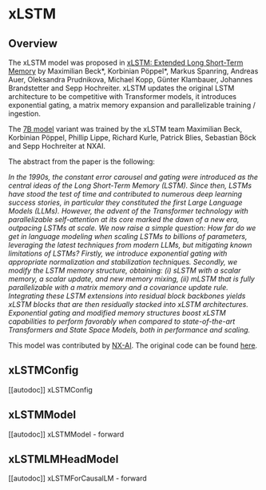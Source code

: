 <!--Copyright 2024 The HuggingFace Team. All rights reserved.

Licensed under the Apache License, Version 2.0 (the "License"); you may not use this file except in compliance with
the License. You may obtain a copy of the License at

http://www.apache.org/licenses/LICENSE-2.0

Unless required by applicable law or agreed to in writing, software distributed under the License is distributed on
an "AS IS" BASIS, WITHOUT WARRANTIES OR CONDITIONS OF ANY KIND, either express or implied. See the License for the
specific language governing permissions and limitations under the License.

⚠️ Note that this file is in Markdown but contain specific syntax for our doc-builder (similar to MDX) that may not be
rendered properly in your Markdown viewer.

-->


# xLSTM

## Overview

The xLSTM model was proposed in [xLSTM: Extended Long Short-Term Memory](https://openreview.net/forum?id=ARAxPPIAhq) by Maximilian Beck*, Korbinian Pöppel*, Markus Spanring, Andreas Auer, Oleksandra Prudnikova, Michael Kopp, Günter Klambauer, Johannes Brandstetter and Sepp Hochreiter.
xLSTM updates the original LSTM architecture to be competitive with Transformer models, it introduces exponential gating, a matrix memory expansion and parallelizable training / ingestion.

The [7B model](https://hf.co/NX-AI/xLSTM-7b) variant was trained by the xLSTM team Maximilian Beck, Korbinian Pöppel, Phillip Lippe, Richard Kurle, Patrick Blies, Sebastian Böck and Sepp Hochreiter at NXAI.

The abstract from the paper is the following:

*In the 1990s, the constant error carousel and gating were introduced as the central ideas of the Long Short-Term Memory (LSTM). Since then, LSTMs have stood the test of time and contributed to numerous deep learning success stories, in particular they constituted the first Large Language Models (LLMs). However, the advent of the Transformer technology with parallelizable self-attention at its core marked the dawn of a new era, outpacing LSTMs at scale. We now raise a simple question: How far do we get in language modeling when scaling LSTMs to billions of parameters, leveraging the latest techniques from modern LLMs, but mitigating known limitations of LSTMs? Firstly, we introduce exponential gating with appropriate normalization and stabilization techniques. Secondly, we modify the LSTM memory structure, obtaining: (i) sLSTM with a scalar memory, a scalar update, and new memory mixing, (ii) mLSTM that is fully parallelizable with a matrix memory and a covariance update rule. Integrating these LSTM extensions into residual block backbones yields xLSTM blocks that are then residually stacked into xLSTM architectures. Exponential gating and modified memory structures boost xLSTM capabilities to perform favorably when compared to state-of-the-art Transformers and State Space Models, both in performance and scaling.*

This model was contributed by [NX-AI](https://huggingface.co/NX-AI).
The original code can be found [here](https://github.com/NX-AI/xlstm).


## xLSTMConfig

[[autodoc]] xLSTMConfig

## xLSTMModel

[[autodoc]] xLSTMModel
    - forward

## xLSTMLMHeadModel

[[autodoc]] xLSTMForCausalLM
    - forward
